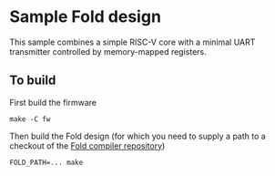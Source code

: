 # Sample Fold design

This sample combines a simple RISC-V core with a minimal UART transmitter controlled by memory-mapped registers. 

## To build

First build the firmware

	make -C fw

Then build the Fold design (for which you need to supply a path to a checkout of the [Fold compiler repository](https://github.com/povik/fold))

	FOLD_PATH=... make
